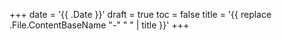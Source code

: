 +++
date = '{{ .Date }}'
draft = true
toc = false
title = '{{ replace .File.ContentBaseName "-" " " | title }}'
+++
